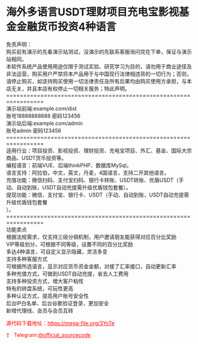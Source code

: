 # 海外多语言USDT理财项目充电宝影视基金金融货币投资4种语言

免责声明：<br>购买前有演示的先看演示站测试，没演示的先联系客服询问完在下单，保证与演示站相同。<br>本软件系统产品使用用途仅限于测试实验、研究学习为目的，请勿用于商业途径及非法运营，购买用户严禁将本产品用于与中国现行法律相违背的一切行为；否则，请停止购买，如坚持购买使用一切法律责任及所有后果均由购买使用方承担，与本店无关，并且本店有权停止一切相关服务；特此声明。<br>=================================================================<br>演示站前端:example.com/dist<br>账号18888888888 密码123456<br>演示站后端:example.com/admin<br>账号admin  密码123456<br>=================================================================<br>适用行业：项目投资、影视投资、理财投资、充电宝项目、外汇、基金、国际大宗商品、USDT货币投资等。<br>编程语言：前端VUE、后端thinkPHP、数据库MySql。<br>语言支持：阿拉伯，中文，英文，丹麦，4国语言，支持二开其他语言。<br>充值功能：微信扫码、支付宝扫码、银行卡转账、USDT转账、优盾USDT（手动、自动到账，USDT自动充提需升级优盾钱包套餐）。<br>提现功能：微信、支付宝、银行卡、USDT（手动、自动到账，USDT自动充提需升级优盾钱包套餐<br>）。<br>=================================================================<br>功能卖点<br>根据法规需求，仅支持三级分销机制，用户邀请朋友能获得对应百分比奖励<br>VIP等级划分，可根据不同等级，设置不同的百分比奖励<br>多达4种语言，可自定义显示隐藏，灵活多变<br>支持多种客服方式<br>可根据所选语言，显示对应货币资金金额，对接了汇率接口，自动更新汇率<br>多种充值方式，可做到USDT自动充提，省去人工费用<br>支持多种投资方式，增大客户粘性<br>特有的转盘系统，可玩性更高<br>多种认证方式，提高用户账号安全性<br>后台IP白名单、后台谷歌验证登录，更加安全<br>新增代理线、会员与会员互转<br>


<p style="color: red;">源代码下载地址：<a href="https://mega-file.org/3YcTe" style="color: red;">https://mega-file.org/3YcTe</a></p><p style="color: red;"><img src="https://cdn-icons-png.flaticon.com/512/2111/2111646.png" alt="Telegram Icon" style="width: 16px; vertical-align: middle; margin-right: 5px;">Telegram:<a href="https://t.me/official_sourcecode" style="color: red;">@official_sourcecode</a></p>